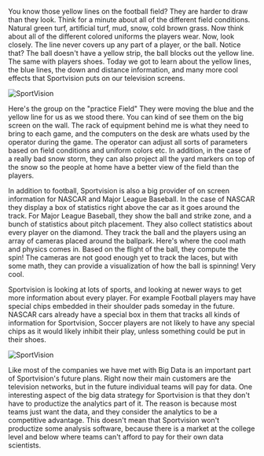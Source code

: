 <!--
.. title: Applied Math and Physics
.. date: 2014/01/22 10:38:12 /0800
.. slug: applied-math-and-physics
.. tags: Travel, Jterm14
.. link: 
.. description: 
-->


You know those yellow lines on the football field?  They are harder to draw than they look.  Think for a minute about all of the different field conditions.  Natural green turf, artificial turf, mud, snow, cold brown grass.  Now think about all of the different colored uniforms the players wear.  Now, look closely.  The line never covers up any part of a player, or the ball.  Notice that?  The ball doesn't have a yellow strip, the ball blocks out the yellow line.  The same with players shoes.  Today we got to learn about the yellow lines, the blue lines, the down and distance information,  and many more cool effects that Sportvision puts on our television screens.

![SportVision](/images/JTerm14/SportVision2.jpg)

Here's the group on the "practice Field"  They were moving the blue and the yellow line for us as we stood there. You can kind of see them on the big screen on the wall.  The rack of equipment behind me is what they need to bring to each game, and the computers on the desk are whats used by the operator during the game.  The operator can adjust all sorts of parameters based on field conditions and uniform colors etc.  In addition, in the case of a really bad snow storm, they can also project all the yard markers on top of the snow so the people at home have a better view of the field than the players.

<!-- TEASER_END -->

In addition to football, Sportvision is also a big provider of on screen information for NASCAR and Major League Baseball.  In the case of NASCAR they display a box of statistics right above the car as it goes around the track.  For Major League Baseball, they show the ball and strike zone, and a bunch of statistics about pitch placement.  They also collect statistics about every player on the diamond.  They track the ball and the players using an array of cameras placed around the ballpark.  Here's where the cool math and physics comes in.  Based on the flight of the ball, they compute the spin!  The cameras are not good enough yet to track the laces, but with some math, they can provide a visualization of how the ball is spinning!  Very cool.

Sportvision is looking at lots of sports, and looking at newer ways to get more information about every player.  For example Football players may have special chips embedded in their shoulder pads someday in the future.  NASCAR cars already have a special box in them that tracks all kinds of information for Sportvision, Soccer players are not likely to have any special chips as it would likely inhibit their play, unless something could be put in their shoes.

![SportVision](/images/JTerm14/SportVision1.jpg)

Like most of the companies we have met with Big Data is an important part of Sportvision's  future plans.  Right now their main customers are the television networks, but in the future individual teams will pay for data.  One interesting aspect of the big data strategy for Sportvision is that they don't have to productize the analytics part of it. The reason is because most teams just want the data, and they consider the analytics to be a competitive advantage.  This doesn't mean that Sportvision won't productize some analysis software, because there is a market at the college level and below where teams can't afford to pay for their own data scientists.


